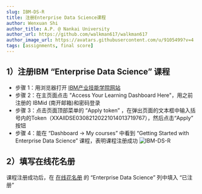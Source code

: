 ```yaml
---
slug: IBM-DS-R
title: 注册Enterprise Data Science课程
author: Wenxuan Shi
author_title: A.P. @ Nankai University
author_url: https://github.com/walkman617/walkman617
author_image_url: https://avatars.githubusercontent.com/u/9105499?v=4
tags: [assignments, final score]
---
```


## 1）注册IBM “Enterprise Data Science” 课程
- 步骤 1：用浏览器打开 [IBM产业技能学院网站](https://skills-academy.comprehend.ibm.com/?r)
- 步骤 2：在主页面点击 "Access Your Learning Dashboard Here"，用之前注册的 IBMid (南开邮箱)和密码登录
- 步骤 3：点击页面顶部菜单的 “Apply token” ，在弹出页面的文本框中输入括号内的Token（XXAllDSE03082120221014013719767），然后点击“Apply” 按钮
- 步骤 4：能在 “Dashboard -> My courses” 中看到 “Getting Started with Enterprise Data Science” 课程，表明课程注册成功
![IBM-DS-R](/img/tutorial/IBM-DS-R.jpg)


## 2）填写在线花名册
课程注册成功后，在 [在线花名册](https://docs.qq.com/sheet/DYk9Pa2FKWUlCa1lz?tab=BB08J2) 的 “Enterprise Data Science” 列中填入 “已注册”
